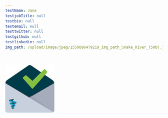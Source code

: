 ```yaml
---
testName: Jane
testjobTitle: null
testbio: null
testemail: null
testtwitter: null
testgithub: null
testlinkedin: null
img_path: /upload/image/jpeg/1550096479219_img_path_Snake_River_(5mb).jpg

---
```



<p><img src="https://raw.githubusercontent.com/tbrandle/template_blog/master/upload/open_envelope.png" alt="" width="157" height="154" /></p>


